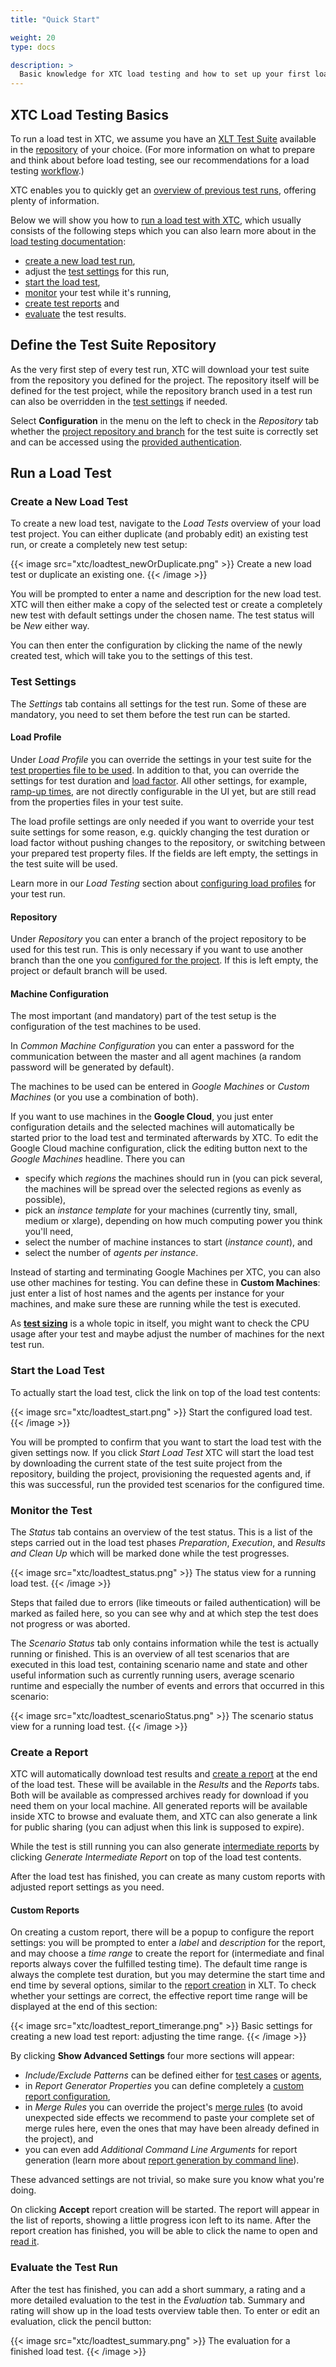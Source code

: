 ```yaml
---
title: "Quick Start"

weight: 20
type: docs

description: >
  Basic knowledge for XTC load testing and how to set up your first load testing project.
---
```


## XTC Load Testing Basics

To run a load test in XTC, we assume you have an [XLT Test Suite](../../../load-testing/manual/060-test-development/) available in the [repository](#select-the-test-suite-repository) of your choice. (For more information on what to prepare and think about before load testing, see our recommendations for a load testing [workflow](../../../load-testing/manual/050-workflow/).)

XTC enables you to quickly get an [overview of previous test runs](01-features/#view-load-tests), offering plenty of information. 

Below we will show you how to [run a load test with XTC](#run-a-load-test), which usually consists of the following steps which you can also learn more about in the [load testing documentation](../../../load-testing):

* [create a new load test run](#create-a-new-load-test),
* adjust the [test settings](#test-settings) for this run, 
* [start the load test](#start-the-load-test),
* [monitor](#monitor-the-test) your test while it's running,
* [create test reports](#create-a-report) and
* [evaluate](#evaluate-the-test-run) the test results.

## Define the Test Suite Repository

As the very first step of every test run, XTC will download your test suite from the repository you defined for the project. The repository itself will be defined for the test project, while the repository branch used in a test run can also be overridden in the [test settings](#test-settings) if needed.

Select **Configuration** in the menu on the left to check in the _Repository_ tab whether the [project repository and branch](../../010-xtc-basics/#project-configuration) for the test suite is correctly set and can be accessed using the [provided authentication](../../010-xtc-basics/#repository-authentication).

## Run a Load Test

### Create a New Load Test

To create a new load test, navigate to the _Load Tests_ overview of your load test project. You can either duplicate (and probably edit) an existing test run, or create a completely new test setup:

{{< image src="xtc/loadtest_newOrDuplicate.png" >}}
Create a new load test or duplicate an existing one.
{{< /image >}}

You will be prompted to enter a name and description for the new load test. XTC will then either make a copy of the selected test or create a completely new test with default settings under the chosen name. The test status will be _New_ either way. 

You can then enter the configuration by clicking the name of the newly created test, which will take you to the settings of this test.

### Test Settings

The _Settings_ tab contains all settings for the test run. Some of these are mandatory, you need to set them before the test run can be started.

#### Load Profile

Under _Load Profile_ you can override the settings in your test suite for the [test properties file to be used](../../../load-testing/manual/480-test-suite-configuration/#test-properties-file). In addition to that, you can override the settings for test duration and [load factor](../../../load-testing/manual/470-load-configuration/#load-factor). All other settings, for example, [ramp-up times](../../../load-testing/manual/470-load-configuration/#ramp-up-load-profile), are not directly configurable in the UI yet, but are still read from the properties files in your test suite.

The load profile settings are only needed if you want to override your test suite settings for some reason, e.g. quickly changing the test duration or load factor without pushing changes to the repository, or switching between your prepared test property files. If the fields are left empty, the settings in the test suite will be used.

Learn more in our _Load Testing_ section about [configuring load profiles](../../../load-testing/manual/470-load-configuration) for your test run.

#### Repository

Under _Repository_ you can enter a branch of the project repository to be used for this test run. This is only necessary if you want to use another branch than the one you [configured for the project](#select-the-test-suite-repository). If this is left empty, the project or default branch will be used.

#### Machine Configuration

The most important (and mandatory) part of the test setup is the configuration of the test machines to be used. 

In _Common Machine Configuration_ you can enter a password for the communication between the master and all agent machines (a random password will be generated by default).

The machines to be used can be entered in _Google Machines_ or _Custom Machines_ (or you use a combination of both). 

If you want to use machines in the **Google Cloud**, you just enter configuration details and the selected machines will automatically be started prior to the load test and terminated afterwards by XTC. To edit the Google Cloud machine configuration, click the editing button next to the _Google Machines_ headline. There you can
* specify which _regions_ the machines should run in (you can pick several, the machines will be spread over the selected regions as evenly as possible), 
* pick an _instance template_ for your machines (currently tiny, small, medium or xlarge), depending on how much computing power you think you'll need,
* select the number of machine instances to start (_instance count_), and
* select the number of _agents per instance_.

Instead of starting and terminating Google Machines per XTC, you can also use other machines for testing. You can define these in **Custom Machines**: just enter a list of host names and the agents per instance for your machines, and make sure these are running while the test is executed. 

As **[test sizing](../../../load-testing/how-tos/test-sizing/)** is a whole topic in itself, you might want to check the CPU usage after your test and maybe adjust the number of machines for the next test run.

### Start the Load Test

To actually start the load test, click the link on top of the load test contents:

{{< image src="xtc/loadtest_start.png" >}}
Start the configured load test.
{{< /image >}}

You will be prompted to confirm that you want to start the load test with the given settings now. If you click _Start Load Test_ XTC will start the load test by downloading the current state of the test suite project from the repository, building the project, provisioning the requested agents and, if this was successful, run the provided test scenarios for the configured time.

<!--Soon (?) to come: test scheduling-->

### Monitor the Test 

The _Status_ tab contains an overview of the test status. This is a list of the steps carried out in the load test phases _Preparation_, _Execution_,  and _Results and Clean Up_ which will be marked done while the test progresses. 

{{< image src="xtc/loadtest_status.png" >}}
The status view for a running load test.
{{< /image >}}

Steps that failed due to errors (like timeouts or failed authentication) will be marked as failed here, so you can see why and at which step the test does not progress or was aborted.

The _Scenario Status_ tab only contains information while the test is actually running or finished. This is an overview of all test scenarios that are executed in this load test, containing scenario name and state and other useful information such as currently running users, average scenario runtime and especially the number of events and errors that occurred in this scenario:

{{< image src="xtc/loadtest_scenarioStatus.png" >}}
The scenario status view for a running load test.
{{< /image >}}

### Create a Report

XTC will automatically download test results and [create a report](../../../load-testing/manual/320-test-evaluation/) at the end of the load test. These will be available in the _Results_ and the _Reports_ tabs. Both will be available as compressed archives ready for download if you need them on your local machine. All generated reports will be available inside XTC to browse and evaluate them, and XTC can also generate a link for public sharing (you can adjust when this link is supposed to expire).

While the test is still running you can also generate [intermediate reports](../../../load-testing/manual/320-test-evaluation/#intermediate-results) by clicking _Generate Intermediate Report_ on top of the load test contents.

After the load test has finished, you can create as many custom reports with adjusted report settings as you need. 

#### Custom Reports

On creating a custom report, there will be a popup to configure the report settings: you will be prompted to enter a _label_ and _description_ for the report, and may choose a _time range_ to create the report for (intermediate and final reports always cover the fulfilled testing time). The default time range is always the complete test duration, but you may determine the start time and end time by several options, similar to the [report creation](../../../load-testing/manual/540-report-options/#defining-a-reporting-timeframe) in XLT. To check whether your settings are correct, the effective report time range will be displayed at the end of this section:

{{< image src="xtc/loadtest_report_timerange.png" >}}
Basic settings for creating a new load test report: adjusting the time range.
{{< /image >}}

By clicking **Show Advanced Settings** four more sections will appear:
* _Include/Exclude Patterns_ can be defined either for [test cases](../../../load-testing/manual/540-report-options/#excluding-test-scenarios) or [agents](../../../load-testing/manual/540-report-options/#report-for-a-subset-of-agents),
* in _Report Generator Properties_ you can define completely a [custom report configuration](../../../load-testing/manual/550-report-configuration/),
* in _Merge Rules_ you can override the project's [merge rules](../../../load-testing/advanced/010-merge-rules/) (to avoid unexpected side effects we recommend to paste your complete set of merge rules here, even the ones that may have been already defined in the project), and 
* you can even add _Additional Command Line Arguments_ for report generation (learn more about [report generation by command line](../../../load-testing/manual/540-report-options/)).

These advanced settings are not trivial, so make sure you know what you're doing. 

On clicking **Accept** report creation will be started. The report will appear in the list of reports, showing a little progress icon left to its name. After the report creation has finished, you will be able to click the name to open and [read it](../../../load-testing/manual/320-test-evaluation/#reading-a-test-report).

### Evaluate the Test Run

After the test has finished, you can add a short summary, a rating and a more detailed evaluation to the test in the _Evaluation_ tab. Summary and rating will show up in the load tests overview table then. To enter or edit an evaluation, click the pencil button:

{{< image src="xtc/loadtest_summary.png" >}}
The evaluation for a finished load test.
{{< /image >}}
